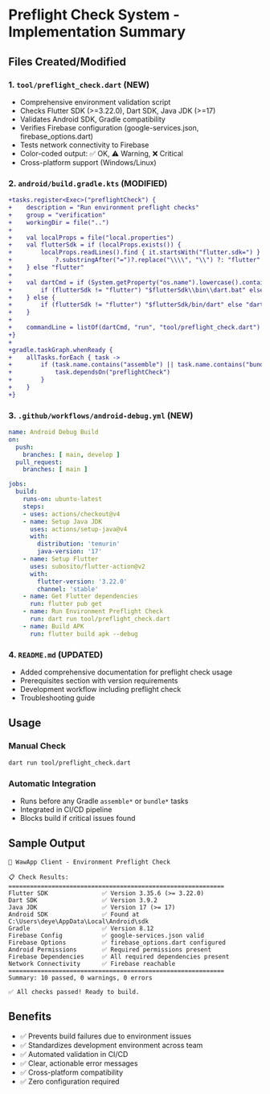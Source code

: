 # Preflight Check System - Implementation Summary

## Files Created/Modified

### 1. `tool/preflight_check.dart` (NEW)
- Comprehensive environment validation script
- Checks Flutter SDK (>=3.22.0), Dart SDK, Java JDK (>=17)
- Validates Android SDK, Gradle compatibility
- Verifies Firebase configuration (google-services.json, firebase_options.dart)
- Tests network connectivity to Firebase
- Color-coded output: ✅ OK, ⚠️ Warning, ❌ Critical
- Cross-platform support (Windows/Linux)

### 2. `android/build.gradle.kts` (MODIFIED)
```diff
+tasks.register<Exec>("preflightCheck") {
+    description = "Run environment preflight checks"
+    group = "verification"
+    workingDir = file("..")
+    
+    val localProps = file("local.properties")
+    val flutterSdk = if (localProps.exists()) {
+        localProps.readLines().find { it.startsWith("flutter.sdk=") }
+            ?.substringAfter("=")?.replace("\\\\", "\\") ?: "flutter"
+    } else "flutter"
+    
+    val dartCmd = if (System.getProperty("os.name").lowercase().contains("windows")) {
+        if (flutterSdk != "flutter") "$flutterSdk\\bin\\dart.bat" else "dart"
+    } else {
+        if (flutterSdk != "flutter") "$flutterSdk/bin/dart" else "dart"
+    }
+    
+    commandLine = listOf(dartCmd, "run", "tool/preflight_check.dart")
+}
+
+gradle.taskGraph.whenReady {
+    allTasks.forEach { task ->
+        if (task.name.contains("assemble") || task.name.contains("bundle")) {
+            task.dependsOn("preflightCheck")
+        }
+    }
+}
```

### 3. `.github/workflows/android-debug.yml` (NEW)
```yaml
name: Android Debug Build
on:
  push:
    branches: [ main, develop ]
  pull_request:
    branches: [ main ]

jobs:
  build:
    runs-on: ubuntu-latest
    steps:
    - uses: actions/checkout@v4
    - name: Setup Java JDK
      uses: actions/setup-java@v4
      with:
        distribution: 'temurin'
        java-version: '17'
    - name: Setup Flutter
      uses: subosito/flutter-action@v2
      with:
        flutter-version: '3.22.0'
        channel: 'stable'
    - name: Get Flutter dependencies
      run: flutter pub get
    - name: Run Environment Preflight Check
      run: dart run tool/preflight_check.dart
    - name: Build APK
      run: flutter build apk --debug
```

### 4. `README.md` (UPDATED)
- Added comprehensive documentation for preflight check usage
- Prerequisites section with version requirements
- Development workflow including preflight check
- Troubleshooting guide

## Usage

### Manual Check
```bash
dart run tool/preflight_check.dart
```

### Automatic Integration
- Runs before any Gradle `assemble*` or `bundle*` tasks
- Integrated in CI/CD pipeline
- Blocks build if critical issues found

## Sample Output
```
🚀 WawApp Client - Environment Preflight Check

📋 Check Results:
============================================================
Flutter SDK               ✅ Version 3.35.6 (>= 3.22.0)
Dart SDK                  ✅ Version 3.9.2
Java JDK                  ✅ Version 17 (>= 17)
Android SDK               ✅ Found at C:\Users\deye\AppData\Local\Android\sdk
Gradle                    ✅ Version 8.12
Firebase Config           ✅ google-services.json valid
Firebase Options          ✅ firebase_options.dart configured
Android Permissions       ✅ Required permissions present
Firebase Dependencies     ✅ All required dependencies present
Network Connectivity      ✅ Firebase reachable
============================================================
Summary: 10 passed, 0 warnings, 0 errors

✅ All checks passed! Ready to build.
```

## Benefits
- ✅ Prevents build failures due to environment issues
- ✅ Standardizes development environment across team
- ✅ Automated validation in CI/CD
- ✅ Clear, actionable error messages
- ✅ Cross-platform compatibility
- ✅ Zero configuration required